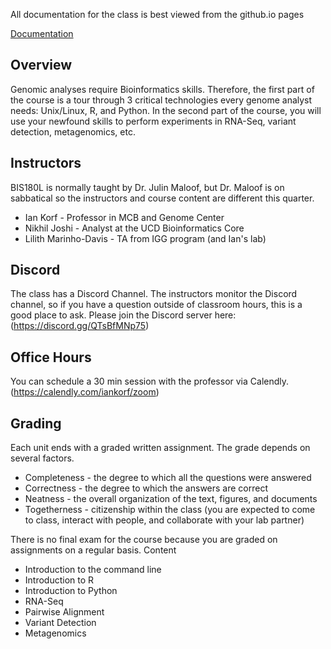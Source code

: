 All documentation for the class is best viewed from the github.io pages

[Documentation](https://ucdavis-bioinformatics-training.github.io/2025-Spring-BIS180L/)

## Overview

Genomic analyses require Bioinformatics skills. Therefore, the first part of the course is a tour through 3 critical technologies every genome analyst needs: Unix/Linux, R, and Python. In the second part of the course, you will use your newfound skills to perform experiments in RNA-Seq, variant detection, metagenomics, etc.

## Instructors

BIS180L is normally taught by Dr. Julin Maloof, but Dr. Maloof is on sabbatical so the instructors and course content are different this quarter.

* Ian Korf - Professor in MCB and Genome Center
* Nikhil Joshi - Analyst at the UCD Bioinformatics Core
* Lilith Marinho-Davis - TA from IGG program (and Ian's lab)

## Discord

The class has a Discord Channel. The instructors monitor the Discord channel, so if you have a question outside of classroom hours, this is a good place to ask. Please join the Discord server here: (https://discord.gg/QTsBfMNp75)

## Office Hours

You can schedule a 30 min session with the professor via Calendly. (https://calendly.com/iankorf/zoom)

## Grading

Each unit ends with a graded written assignment. The grade depends on several factors.

* Completeness - the degree to which all the questions were answered
* Correctness - the degree to which the answers are correct
* Neatness - the overall organization of the text, figures, and documents
* Togetherness - citizenship within the class (you are expected to come to class, interact with people, and collaborate with your lab partner)

There is no final exam for the course because you are graded on assignments on a regular basis.
Content

* Introduction to the command line
* Introduction to R
* Introduction to Python
* RNA-Seq
* Pairwise Alignment
* Variant Detection
* Metagenomics

